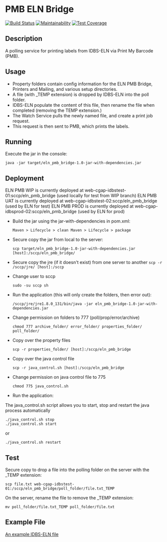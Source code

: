 # PMB ELN Bridge

[![Build Status](https://travis-ci.org/sanger/eln_pmb_bridge.svg)](https://travis-ci.org/sanger/eln_pmb_bridge)
[![Maintainability](https://api.codeclimate.com/v1/badges/e8292513bf0c61d22acf/maintainability)](https://codeclimate.com/github/sanger/eln_pmb_bridge/maintainability)
[![Test Coverage](https://api.codeclimate.com/v1/badges/e8292513bf0c61d22acf/test_coverage)](https://codeclimate.com/github/sanger/eln_pmb_bridge/test_coverage)

Description
---

A polling service for printing labels from IDBS-ELN via Print My Barcode (PMB).

Usage
---

- Property folders contain config information for the ELN PMB Bridge, Printers and Mailing, and various setup directories.
- A file (with _TEMP extension) is dropped by IDBS-ELN into the poll folder.
- IDBS-ELN populate the content of this file, then rename the file when completed (removing the TEMP extension.)
- The Watch Service pulls the newly named file, and create a print job request.
- This request is then sent to PMB, which prints the labels.

Running
---
Execute the jar in the console:

    java -jar target/eln_pmb_bridge-1.0-jar-with-dependencies.jar

Deployment
---

ELN PMB WIP is currently deployed at web-cgap-idbstest-01:sccp/eln_pmb_bridge (used locally for test from WIP branch)
ELN PMB UAT is currently deployed at web-cgap-idbstest-02:sccp/eln_pmb_bridge (used by ELN for test)
ELN PMB PROD is currently deployed at web-cgap-idbsprod-02:sccp/eln_pmb_bridge (used by ELN for prod)

- Build the jar using the jar-with-dependencies in pom.xml:

    `
    Maven > Lifecycle > clean
    Maven > Lifecycle > package
    `

- Secure copy the jar from local to the server:

    `scp target/eln_pmb_bridge-1.0-jar-with-dependencies.jar [host]:/sccp/eln_pmb_bridge/`

- Secure copy the jre (if it doesn't exist) from one server to another
    `scp -r /sccp/jre/ [host]:/sccp`

- Change user to sccp

  `sudo -su sccp sh`

- Run the application (this will only create the folders, then error out):

  `/sccp/jre/jre1.8.0_131/bin/java -jar eln_pmb_bridge-1.0-jar-with-dependencies.jar`

- Change permission on folders to 777 (poll/prop/error/archive)

  `chmod 777 archive_folder/ error_folder/ properties_folder/ poll_folder/`

- Copy over the property files

  `scp -r properties_folder/ [host]:/sccp/eln_pmb_bridge`

- Copy over the java control file

  `scp -r java_control.sh [host]:/sccp/eln_pmb_bridge`

- Change permission on java control file to 775

   `chmod 775 java_control.sh`

- Run the application:

The java_control.sh script allows you to start, stop and restart the java process automatically

    ./java_control.sh stop
    ./java_control.sh start

or

    ./java_control.sh restart


Test
---

Secure copy to drop a file into the polling folder on the server with the _TEMP extension:

  `scp file.txt web-cgap-idbstest-01:/sccp/eln_pmb_bridge/poll_folder/file.txt_TEMP`


On the server, rename the file to remove the _TEMP extension:

  `mv poll_folder/file.txt_TEMP poll_folder/file.txt`


Example File
---

[An example IDBS-ELN file](https://github.com/sanger/eln_pmb_bridge/blob/refactor/test_examples/correct_request.txt)
